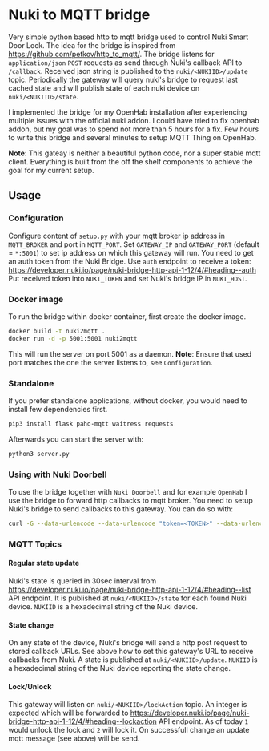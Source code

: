 # Nuki to MQTT bridge

Very simple python based http to mqtt bridge used to control Nuki Smart Door Lock.
The idea for the bridge is inspired from https://github.com/petkov/http_to_mqtt/.
The bridge listens for `application/json` `POST` requests as send through Nuki's callback API to `/callback`. 
Received json string is published to the `nuki/<NUKIID>/update` topic.
Periodically the gateway will query nuki's bridge to request last cached state and will publish state of each nuki device
on `nuki/<NUKIID>/state`.

I implemented the bridge for my OpenHab installation after experiencing multiple issues with the official nuki addon. 
I could have tried to fix openhab addon, but my goal was to spend not more than 5 hours for a fix. Few hours to write this bridge and several minutes to setup MQTT Thing on OpenHab.

**Note**: This gateay is neither a beautiful python code, nor a super stable mqtt client. Everything is built from the off the shelf components to achieve the goal for my current setup.

## Usage

### Configuration

Configure content of `setup.py` with your mqtt broker ip address in `MQTT_BROKER` and port in `MQTT_PORT`.
Set `GATEWAY_IP` and `GATEWAY_PORT` (default = `*:5001`) to set ip address on which this gateway will run.
You need to get an auth token from the Nuki Bridge. Use `auth` endpoint to receive a token: https://developer.nuki.io/page/nuki-bridge-http-api-1-12/4/#heading--auth
Put received token into `NUKI_TOKEN` and set Nuki's bridge IP in `NUKI_HOST`.

### Docker image

To run the bridge within docker container, first create the docker image.

```bash
docker build -t nuki2mqtt .
docker run -d -p 5001:5001 nuki2mqtt
```

This will run the server on port 5001 as a daemon. 
**Note**: Ensure that used port matches the one the server listens to, see `Configuration`.

### Standalone

If you prefer standalone applications, without docker, you would need to install few dependencies first.
```bash
pip3 install flask paho-mqtt waitress requests
```

Afterwards you can start the server with:
```bash
python3 server.py
```

### Using with Nuki Doorbell

To use the bridge together with `Nuki Doorbell` and for example `OpenHab` I use the bridge to forward http callbacks to mqtt broker.
You need to setup Nuki's bridge to send callbacks to this gateway. You can do so with:
```bash
curl -G --data-urlencode --data-urlencode "token=<TOKEN>" --data-urlencode "url=http://<BRIDGE_IP>:5001/callback" http://<NUKI_IP>:8080/callback/add
```

### MQTT Topics

#### Regular state update
Nuki's state is queried in 30sec interval from https://developer.nuki.io/page/nuki-bridge-http-api-1-12/4/#heading--list API endpoint. It is published at `nuki/<NUKIID>/state` for each found Nuki device. `NUKIID` is a hexadecimal string of the Nuki device.

#### State change
On any state of the device, Nuki's bridge will send a http post request to stored callback URLs. See above how to set this gateway's URL to receive callbacks from Nuki. A state is published at `nuki/<NUKIID>/update`. `NUKIID` is a hexadecimal string of the Nuki device reporting the state change.

#### Lock/Unlock
This gateway will listen on `nuki/<NUKIID>/lockAction` topic. An integer is expected which will be forwarded to https://developer.nuki.io/page/nuki-bridge-http-api-1-12/4/#heading--lockaction API endpoint. As of today `1` would unlock the lock and `2` will lock it. On successfull change an update mqtt message (see above) will be send.


